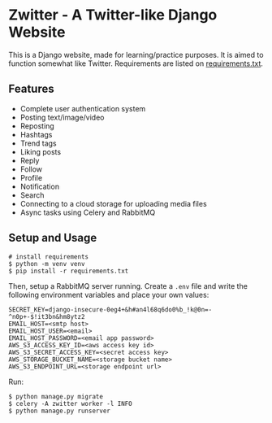 # Zwitter - A Twitter-like Django Website
This is a Django website, made for learning/practice purposes. It is aimed to function somewhat like Twitter. Requirements are listed on [requirements.txt](https://github.com/Parsa4I/zwitter/blob/main/requirements.txt).

## Features
- Complete user authentication system
- Posting text/image/video
- Reposting
- Hashtags
- Trend tags
- Liking posts
- Reply
- Follow
- Profile
- Notification
- Search
- Connecting to a cloud storage for uploading media files
- Async tasks using Celery and RabbitMQ

## Setup and Usage

    # install requirements
    $ python -m venv venv
    $ pip install -r requirements.txt
Then, setup a RabbitMQ server running.
Create a `.env` file and write the following environment variables and place your own values:

    SECRET_KEY=django-insecure-0eg4+&h#an4l68q6do0%b_!k@0n=-^n0p+-$!it3bn&hm8ytz2
    EMAIL_HOST=<smtp host>
    EMAIL_HOST_USER=<email>
    EMAIL_HOST_PASSWORD=<email app password>
    AWS_S3_ACCESS_KEY_ID=<aws access key id>
    AWS_S3_SECRET_ACCESS_KEY=<secret access key>
    AWS_STORAGE_BUCKET_NAME=<storage bucket name>
    AWS_S3_ENDPOINT_URL=<storage endpoint url>

Run:

    $ python manage.py migrate
    $ celery -A zwitter worker -l INFO
    $ python manage.py runserver

